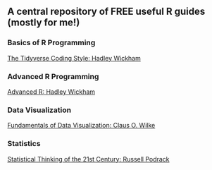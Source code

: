 ## A central repository of FREE useful R guides (mostly for me!)

### Basics of R Programming

[The Tidyverse Coding Style: Hadley Wickham](https://style.tidyverse.org/)

### Advanced R Programming 

[Advanced R: Hadley Wickham](https://adv-r.hadley.nz/)

### Data Visualization 

[Fundamentals of Data Visualization: Claus O. Wilke](https://serialmentor.com/dataviz/)

### Statistics 

[Statistical Thinking of the 21st Century: Russell Podrack](http://statsthinking21.org/index.html)

